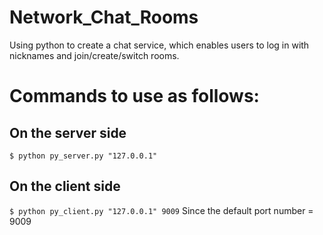 # Network_Chat_Rooms
Using python to create a chat service, which enables users to log in with nicknames and join/create/switch rooms.

# Commands to use as follows:

## On the server side

```$ python py_server.py "127.0.0.1" ```

## On the client side


```$ python py_client.py "127.0.0.1" 9009``` 
Since the default port number = 9009

